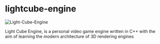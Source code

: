 # lightcube-engine

![Light-Cube-Engine](./resources/light_cube_logo.ico)

Light Cube Engine, is a personal video game engine written in C++ with the aim of learning the modern architecture of 3D rendering engines



